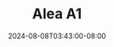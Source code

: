 --- 
title: "Alea A1"
description: "download  video bokep Alea A1 yandex full vidio baru"
date: 2024-08-08T03:43:00-08:00
file_code: "pzxsm6lpqnco"
draft: false
cover: "i88hdiwr4lgkr3is.jpg"
tags: ["Alea", "bokep-indo", "bokep-viral", "bokep-ig"]
length: 133
fld_id: "1482836"
foldername: "Alea"
categories: ["Alea"]
views: 0
---